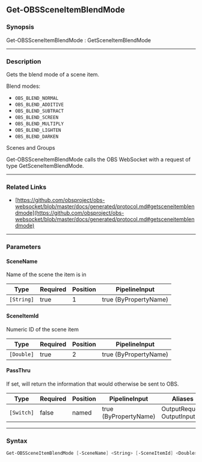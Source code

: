 Get-OBSSceneItemBlendMode
-------------------------




### Synopsis
Get-OBSSceneItemBlendMode : GetSceneItemBlendMode



---


### Description

Gets the blend mode of a scene item.

Blend modes:

- `OBS_BLEND_NORMAL`
- `OBS_BLEND_ADDITIVE`
- `OBS_BLEND_SUBTRACT`
- `OBS_BLEND_SCREEN`
- `OBS_BLEND_MULTIPLY`
- `OBS_BLEND_LIGHTEN`
- `OBS_BLEND_DARKEN`

Scenes and Groups


Get-OBSSceneItemBlendMode calls the OBS WebSocket with a request of type GetSceneItemBlendMode.



---


### Related Links
* [https://github.com/obsproject/obs-websocket/blob/master/docs/generated/protocol.md#getsceneitemblendmode](https://github.com/obsproject/obs-websocket/blob/master/docs/generated/protocol.md#getsceneitemblendmode)





---


### Parameters
#### **SceneName**

Name of the scene the item is in






|Type      |Required|Position|PipelineInput        |
|----------|--------|--------|---------------------|
|`[String]`|true    |1       |true (ByPropertyName)|



#### **SceneItemId**

Numeric ID of the scene item






|Type      |Required|Position|PipelineInput        |
|----------|--------|--------|---------------------|
|`[Double]`|true    |2       |true (ByPropertyName)|



#### **PassThru**

If set, will return the information that would otherwise be sent to OBS.






|Type      |Required|Position|PipelineInput        |Aliases                      |
|----------|--------|--------|---------------------|-----------------------------|
|`[Switch]`|false   |named   |true (ByPropertyName)|OutputRequest<br/>OutputInput|





---


### Syntax
```PowerShell
Get-OBSSceneItemBlendMode [-SceneName] <String> [-SceneItemId] <Double> [-PassThru] [<CommonParameters>]
```
